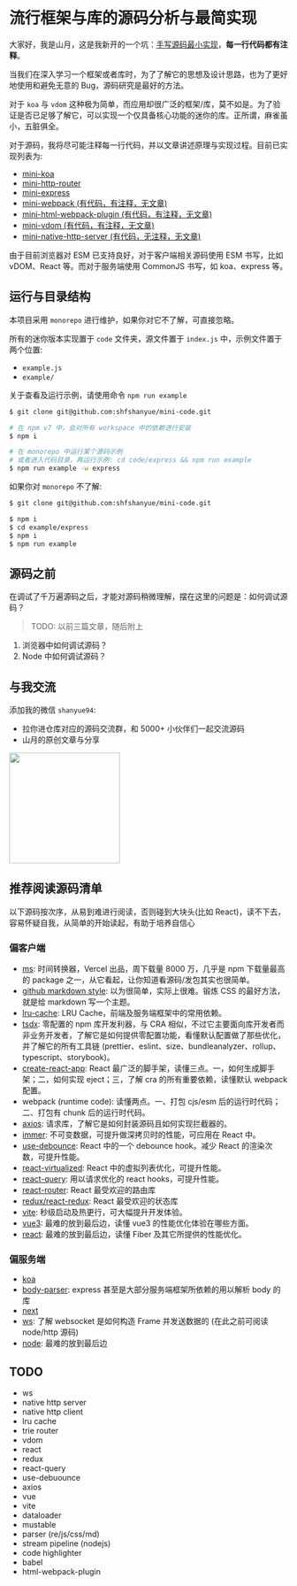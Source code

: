 # 流行框架与库的源码分析与最简实现

大家好，我是山月，这是我新开的一个坑：[手写源码最小实现](https://github.com/shfshanyue/mini-code)，**每一行代码都有注释**。

当我们在深入学习一个框架或者库时，为了了解它的思想及设计思路，也为了更好地使用和避免无意的 Bug，源码研究是最好的方法。

对于 `koa` 与 `vdom` 这种极为简单，而应用却很广泛的框架/库，莫不如是。为了验证是否已足够了解它，可以实现一个仅具备核心功能的迷你的库。正所谓，麻雀虽小，五脏俱全。

对于源码，我将尽可能注释每一行代码，并以文章讲述原理与实现过程。目前已实现列表为:

+ [mini-koa](https://github.com/shfshanyue/mini-code/tree/master/code/koa)
+ [mini-http-router](https://github.com/shfshanyue/mini-code/tree/master/code/http-router)
+ [mini-express](https://github.com/shfshanyue/mini-code/tree/master/code/express)
+ [mini-webpack (有代码，有注释，无文章)](https://github.com/shfshanyue/mini-code/tree/master/code/bundle)
+ [mini-html-webpack-plugin (有代码，有注释，无文章)](https://github.com/shfshanyue/mini-code/tree/master/code/html-webpack-plugin)
+ [mini-vdom (有代码，有注释，无文章)](https://github.com/shfshanyue/mini-code/tree/master/code/vdom)
+ [mini-native-http-server (有代码，无注释，无文章)](https://github.com/shfshanyue/mini-code/tree/master/code/native-http-server)

由于目前浏览器对 ESM 已支持良好，对于客户端相关源码使用 ESM 书写，比如 vDOM、React 等。而对于服务端使用 CommonJS 书写，如 koa、express 等。

## 运行与目录结构

本项目采用 `monorepo` 进行维护，如果你对它不了解，可直接忽略。

所有的迷你版本实现置于 `code` 文件夹，源文件置于 `index.js` 中，示例文件置于两个位置:

+ `example.js`
+ `example/`

关于查看及运行示例，请使用命令 `npm run example`

``` bash
$ git clone git@github.com:shfshanyue/mini-code.git

# 在 npm v7 中，会对所有 workspace 中的依赖进行安装
$ npm i

# 在 monorepo 中运行某个源码示例
# 或者进入代码目录，再运行示例: cd code/express && npm run example
$ npm run example -w express
```

如果你对 `monorepo` 不了解:

``` bash
$ git clone git@github.com:shfshanyue/mini-code.git

$ npm i
$ cd example/express
$ npm i
$ npm run example
```

## 源码之前

在调试了千万遍源码之后，才能对源码稍微理解，摆在这里的问题是：如何调试源码？

> TODO: 以前三篇文章，随后附上

1. 浏览器中如何调试源码？
1. Node 中如何调试源码？

## 与我交流

添加我的微信 `shanyue94`:

+ 拉你进仓库对应的源码交流群，和 5000+ 小伙伴们一起交流源码
+ 山月的原创文章与分享

<img src="https://shanyue.tech/wechat.jpeg" width="200">

## 推荐阅读源码清单

以下源码按次序，从易到难进行阅读，否则碰到大块头(比如 React)，读不下去，容易怀疑自我，从简单的开始读起，有助于培养自信心

### 偏客户端

+ [ms](https://github.com/vercel/ms): 时间转换器，Vercel 出品，周下载量 8000 万，几乎是 npm 下载量最高的 package 之一，从它看起，让你知道看源码/发包其实也很简单。
+ [github markdown style](): 以为很简单，实际上很难。锻炼 CSS 的最好方法，就是给 markdown 写一个主题。
+ [lru-cache](https://github.com/isaacs/node-lru-cache): LRU Cache，前端及服务端框架中的常用依赖。
+ [tsdx](https://github.com/formium/tsdx): 零配置的 npm 库开发利器，与 CRA 相似，不过它主要面向库开发者而非业务开发者，了解它是如何提供零配置功能，看懂默认配置做了那些优化，并了解它的所有工具链 (prettier、eslint、size、bundleanalyzer、rollup、typescript、storybook)。
+ [create-react-app](https://github.com/facebook/create-react-app): React 最广泛的脚手架，读懂三点。一，如何生成脚手架；二，如何实现 eject；三，了解 cra 的所有重要依赖，读懂默认 webpack 配置。
+ webpack (runtime code): 读懂两点。一、打包 cjs/esm 后的运行时代码；二、打包有 chunk 后的运行时代码。
+ [axios](https://github.com/axios/axios): 请求库，了解它是如何封装源码且如何实现拦截器的。
+ [immer](https://github.com/immerjs/immer): 不可变数据，可提升做深拷贝时的性能，可应用在 React 中。
+ [use-debounce](https://github.com/xnimorz/use-debounce): React 中的一个 debounce hook。减少 React 的渲染次数，可提升性能。
+ [react-virtualized](https://github.com/bvaughn/react-virtualized): React 中的虚拟列表优化，可提升性能。
+ [react-query](https://github.com/tannerlinsley/react-query): 用以请求优化的 react hooks，可提升性能。
+ [react-router](https://github.com/remix-run/react-router): React 最受欢迎的路由库
+ [redux/react-redux](https://github.com/reduxjs/redux): React 最受欢迎的状态库
+ [vite](https://github.com/vitejs/vite): 秒级启动及热更行，可大幅提升开发体验。
+ [vue3](https://github.com/vuejs/vue-next): 最难的放到最后边，读懂 vue3 的性能优化体验在哪些方面。
+ [react](https://github.com/facebook/react): 最难的放到最后边，读懂 Fiber 及其它所提供的性能优化。

### 偏服务端

+ [koa](https://github.com/koajs/koa)
+ [body-parser](https://github.com/stream-utils/raw-body): express 甚至是大部分服务端框架所依赖的用以解析 body 的库
+ [next](https://github.com/vercel/next.js)
+ [ws](https://github.com/websockets/ws): 了解 websocket 是如何构造 Frame 并发送数据的 (在此之前可阅读 node/http 源码)
+ [node](https://github.com/nodejs/node): 最难的放到最后边

## TODO

+ ws
+ native http server
+ native http client
+ lru cache
+ trie router
+ vdom
+ react
+ redux
+ react-query
+ use-debuounce
+ axios
+ vue
+ vite
+ dataloader
+ mustable
+ parser (re/js/css/md)
+ stream pipeline (nodejs)
+ code highlighter
+ babel
+ html-webpack-plugin
